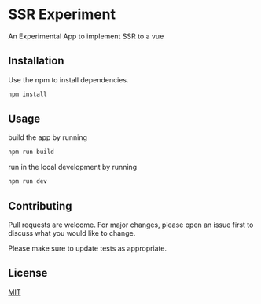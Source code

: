 # SSR Experiment

An Experimental App to implement SSR to a vue

## Installation

Use the npm to install dependencies.

```bash
npm install
```

## Usage
build the app by running 
```bash
npm run build
```
run in the local development by running
```bash
npm run dev
```


## Contributing

Pull requests are welcome. For major changes, please open an issue first
to discuss what you would like to change.

Please make sure to update tests as appropriate.

## License

[MIT](https://choosealicense.com/licenses/mit/)

